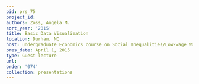 ```yaml
---
pid: prs_75
project_id: 
authors: Zoss, Angela M.
sort_year: '2015'
title: Basic Data Visualization
location: Durham, NC
host: undergraduate Economics course on Social Inequalities/Low-wage Work
pres_date: April 1, 2015
type: Guest lecture
url: 
order: '074'
collection: presentations
---
```


